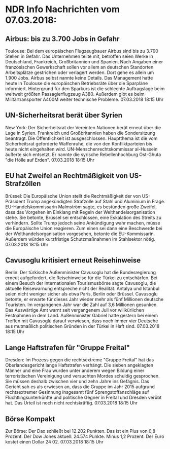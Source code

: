 # NDR Info Nachrichten vom 07.03.2018:


## Airbus: bis zu 3.700 Jobs in Gefahr
Toulouse: Bei dem europäischen Flugzeugbauer Airbus sind bis zu 3.700 Stellen in Gefahr. Das Unternehmen teilte mit, betroffen seien Werke in Deutschland, Frankreich, Großbritannien und Spanien. Nach Angaben einer französischen Gewerkschaft sollen vor allem an deutschen Standorten Arbeitsplätze gestrichen oder verlagert werden. Dort gehe es allein um 1.900 Jobs. Airbus selbst nannte keine Details. Das Management hatte heute in Toulouse die europäischen Betriebsräte über die Sparpläne informiert. Hintergrund für den Sparkurs ist die schlechte Auftragslage beim weltweit größten Passagierflugzeug A380. Außerdem gibt es beim Militärtransporter A400M weiter technische Probleme. 07.03.2018 18:15 Uhr 

## UN-Sicherheitsrat berät über Syrien
New York: Der Sicherheitsrat der Vereinten Nationen berät erneut über die Lage in Syrien. Frankreich und Großbritannien haben die Sondersitzung beantragt. Die Öffentlichkeit ist ausgeschlossen. Hauptthema ist die vom Sicherheitsrat geforderte Waffenruhe, die von den Konfliktparteien bis heute nicht eingehalten wird. UN-Menschenrechtskommissar al-Hussein äußerte sich entsetzt. Er nannte die syrische Rebellenhochburg Ost-Ghuta "die Hölle auf Erden". 07.03.2018 18:15 Uhr 

## EU hat  Zweifel an Rechtmäßigkeit von US-Strafzöllen
Brüssel: Die Europäische Union stellt die Rechtmäßigkeit der von US-Präsident Trump angekündigten Strafzölle auf Stahl und Aluminium in Frage. EU-Handelskommissarin Malmström sagte, es bestünden große Zweifel, dass das Vorgehen im Einklang mit Regeln der Welthandelsorganisation stehe. Sie betonte, Brüssel sei entschlossen, eine Eskalation des Streits zu verhindern. Sollte Trump jedoch seine Ankündigung wahr machen, müsse die Europäische Union reagieren. Zum einen sei dann eine Beschwerde bei der Welthandelsorganisation vorgesehen, betonte die EU-Kommissarin. Außerdem würden kurzfristige Schutzmaßnahmen im Stahlsektor nötig. 07.03.2018 18:15 Uhr 

## Cavusoglu kritisiert erneut Reisehinweise
Berlin: Der türkische Außenminister Cavusoglu hat die Bundesregierung erneut aufgefordert, die Reisehinweise für die Türkei zu entschärfen. Bei einem Besuch der Internationalen Tourismusbörse sagte Cavusoglu, die aktuelle Reisewarnung entspreche nicht der Realität. Antalya und Istanbul seien nicht weniger sicher als etwa Paris, Berlin oder Brüssel. Cavusoglu betonte, er erwarte für dieses Jahr wieder mehr als fünf Millionen deutsche Touristen. Im vergangenen Jahr war die Zahl auf 3,6 Millionen gesunken. Das Auswärtige Amt warnt seit vergangenem Juli vor willkürlichen Festnahmen in dem Land. Außenminister Gabriel hatte gestern bei einem Treffen mit Cavusoglu darauf verwiesen, dass noch immer vier Deutsche aus mutmaßlich politischen Gründen in der Türkei in Haft sind. 07.03.2018 18:15 Uhr 

## Lange Haftstrafen für "Gruppe Freital"
Dresden: Im Prozess gegen die rechtsextreme "Gruppe Freital" hat das Oberlandesgericht lange Haftstrafen verhängt. Die sieben angeklagten Männer und eine Frau wurden unter anderem wegen Bildung einer terroristischen Vereinigung und versuchten Mordes schuldig gesprochen. Sie müssen deshalb zwischen vier und zehn Jahre ins Gefägnis. Das Gericht sah es als erwiesen an, dass die Gruppe im Jahr 2015 aufgrund rechtsextremer Gesinnung insgesamt fünf Sprengstoffanschläge auf Flüchtlingsunterkünfte und politische Gegner in Freital und Dresden verübt hat. Das Urteil ist noch nicht rechtskräftig. 07.03.2018 18:15 Uhr 

## Börse Kompakt
Zur Börse: Der Dax schließt bei 12.202 Punkten. Das ist ein Plus von 0,8 Prozent. Der Dow Jones aktuell: 24.574 Punkte. Minus 1,2 Prozent. Der Euro kostet einen Dollar 24 02. 07.03.2018 18:15 Uhr 
